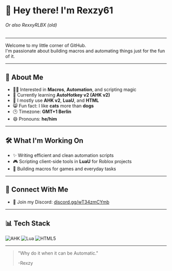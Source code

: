 # 👋 Hey there! I'm Rexzy61
###### Or also RexxyRLBX (old)

---

Welcome to my little corner of GitHub.  
I'm passionate about building macros and automating things just for the fun of it.

---

## 🚀 About Me

- 👨‍💻 Interested in **Macros**, **Automation**, and scripting magic
- 🌱 Currently learning **AutoHotkey v2 (AHK v2)**
- 🧠 I mostly use **AHK v2**, **LuaU**, and **HTML**
- 😸 Fun fact: I like **cats** more than **dogs**
- 🕒 Timezone: **GMT+1 Berlin**
- 😄 Pronouns: **he/him**

---

## 🛠️ What I'm Working On

- ✨ Writing efficient and clean automation scripts
- 🎮 Scripting client-side tools in **LuaU** for Roblox projects
- 🧩 Building macros for games and everyday tasks

---

## 🔗 Connect With Me

- 💬 Join my Discord: [discord.gg/wT34zmCYmb](https://discord.gg/wT34zmCYmb)

---

## 📊 Tech Stack

![AHK](https://img.shields.io/badge/-AHKv2-00ADD8?style=for-the-badge&logo=autohotkey&logoColor=white)
![Lua](https://img.shields.io/badge/-LuaU-2C2D72?style=for-the-badge&logo=lua&logoColor=white)
![HTML5](https://img.shields.io/badge/-HTML5-E34F26?style=for-the-badge&logo=html5&logoColor=white)

---

> "Why do it when it can be Automatic."
>
> -Rexzy 

